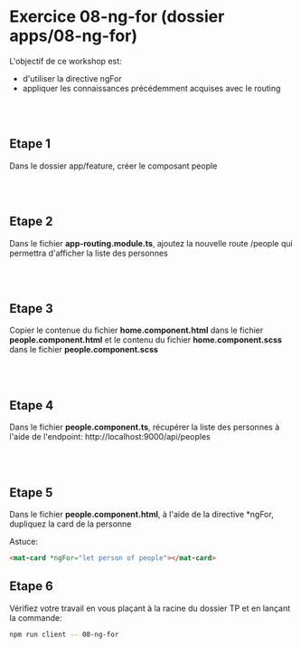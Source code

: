 # Exercice 08-ng-for (dossier apps/08-ng-for)

L'objectif de ce workshop est:
- d'utiliser la directive ngFor
- appliquer les connaissances précédemment acquises avec le routing


<br/><br/>

## Etape 1

Dans le dossier app/feature, créer le composant people

<br/><br/>

## Etape 2

Dans le fichier **app-routing.module.ts**, ajoutez la nouvelle route /people qui permettra d'afficher la liste des personnes

<br/><br/>

## Etape 3

Copier le contenue du fichier **home.component.html** dans le fichier **people.component.html** et le contenu du fichier **home.component.scss**
dans le fichier **people.component.scss**

<br/><br/>

## Etape 4

Dans le fichier **people.component.ts**, récupérer la liste des personnes à l'aide de l'endpoint: http://localhost:9000/api/peoples

<br/><br/>

## Etape 5

Dans le fichier **people.component.html**, à l'aide de la directive *ngFor, dupliquez la card de la personne

Astuce:

```html
<mat-card *ngFor="let person of people"></mat-card>
```

## Etape 6

Vérifiez votre travail en vous plaçant à la racine du dossier TP et en lançant la commande:

```bash
npm run client -- 08-ng-for
```




